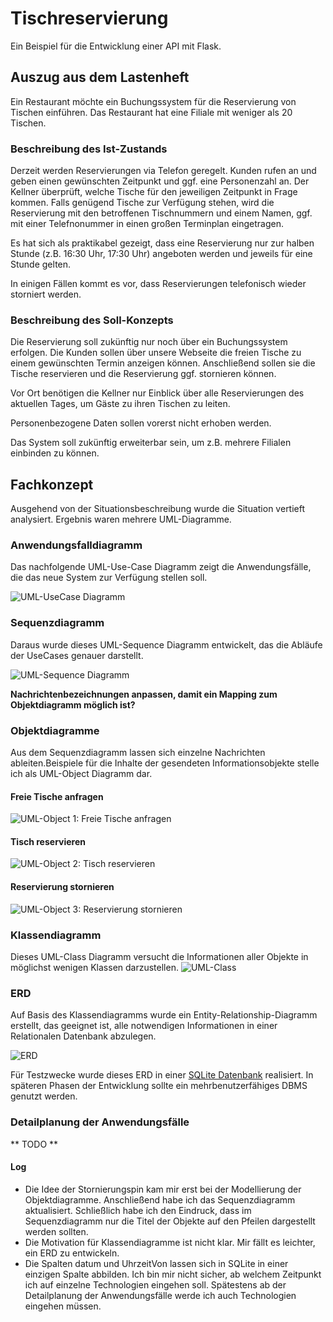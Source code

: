 # Tischreservierung
Ein Beispiel für die Entwicklung einer API mit Flask.

## Auszug aus dem Lastenheft
Ein Restaurant möchte ein Buchungssystem für die Reservierung von Tischen einführen. Das Restaurant hat eine Filiale mit weniger als 20 Tischen. 

### Beschreibung des Ist-Zustands
Derzeit werden Reservierungen via Telefon geregelt. Kunden rufen an und geben einen gewünschten Zeitpunkt und ggf. eine Personenzahl an. Der Kellner überprüft, welche Tische für den jeweiligen Zeitpunkt in Frage kommen. Falls genügend Tische zur Verfügung stehen, wird die Reservierung mit den betroffenen Tischnummern und einem Namen, ggf. mit einer Telefnonummer in einen großen Terminplan eingetragen. 

Es hat sich als praktikabel gezeigt, dass eine Reservierung nur zur halben Stunde (z.B. 16:30 Uhr, 17:30 Uhr) angeboten werden und jeweils für eine Stunde gelten.

In einigen Fällen kommt es vor, dass Reservierungen telefonisch wieder storniert werden. 

### Beschreibung des Soll-Konzepts
Die Reservierung soll zukünftig nur noch über ein Buchungssystem erfolgen. Die Kunden sollen über unsere Webseite die freien Tische zu einem gewünschten Termin anzeigen können. Anschließend sollen sie die Tische reservieren und die Reservierung ggf. stornieren können. 

Vor Ort benötigen die Kellner nur Einblick über alle Reservierungen des aktuellen Tages, um Gäste zu ihren Tischen zu leiten.

Personenbezogene Daten sollen vorerst nicht erhoben werden.

Das System soll zukünftig erweiterbar sein, um z.B. mehrere Filialen einbinden zu können.

## Fachkonzept
Ausgehend von der Situationsbeschreibung wurde die Situation vertieft analysiert. Ergebnis waren mehrere UML-Diagramme.

### Anwendungsfalldiagramm
Das nachfolgende UML-Use-Case Diagramm zeigt die Anwendungsfälle, die das neue System zur Verfügung stellen soll.

![UML-UseCase Diagramm](diagramme/UML-UseCase.drawio.svg)

### Sequenzdiagramm
Daraus wurde dieses UML-Sequence Diagramm entwickelt, das die Abläufe der UseCases genauer darstellt. 

![UML-Sequence Diagramm](diagramme/UML-Sequence.drawio.svg)

**Nachrichtenbezeichnungen anpassen, damit ein Mapping zum Objektdiagramm möglich ist?**

### Objektdiagramme
Aus dem Sequenzdiagramm lassen sich einzelne Nachrichten ableiten.Beispiele für die Inhalte der gesendeten Informationsobjekte stelle ich als UML-Object Diagramm dar. 

#### Freie Tische anfragen
![UML-Object 1: Freie Tische anfragen](diagramme/UML-Object_1_FreieTischeAnfragen.drawio.svg)

#### Tisch reservieren
![UML-Object 2: Tisch reservieren](diagramme/UML-Object_2_TischReservieren.drawio.svg)

#### Reservierung stornieren
![UML-Object 3: Reservierung stornieren](diagramme/UML-Object_3_ReservierungStornieren.drawio.svg)

### Klassendiagramm
Dieses UML-Class Diagramm versucht die Informationen aller Objekte in möglichst wenigen Klassen darzustellen. 
![UML-Class](diagramme/UML-Class.drawio.svg)


### ERD
Auf Basis des Klassendiagramms wurde ein Entity-Relationship-Diagramm erstellt, das geeignet ist, alle notwendigen Informationen in einer Relationalen Datenbank abzulegen. 

![ERD](diagramme/Entity-Relationship.drawio.svg)

Für Testzwecke wurde dieses ERD in einer [SQLite Datenbank](create_buchungssystem.sql) realisiert. In späteren Phasen der Entwicklung sollte ein mehrbenutzerfähiges DBMS genutzt werden.


### Detailplanung der Anwendungsfälle
** TODO **

#### Log
- Die Idee der Stornierungspin kam mir erst bei der Modellierung der Objektdiagramme. Anschließend habe ich das Sequenzdiagramm aktualisiert. Schließlich habe ich den Eindruck, dass im Sequenzdiagramm nur die Titel der Objekte auf den Pfeilen dargestellt werden sollten.
- Die Motivation für Klassendiagramme ist nicht klar. Mir fällt es leichter, ein ERD zu entwickeln.
- Die Spalten datum und UhrzeitVon lassen sich in SQLite in einer einzigen Spalte abbilden. Ich bin mir nicht sicher, ab welchem Zeitpunkt ich auf einzelne Technologien eingehen soll. Spätestens ab der Detailplanung der Anwendungsfälle werde ich auch Technologien eingehen müssen.
